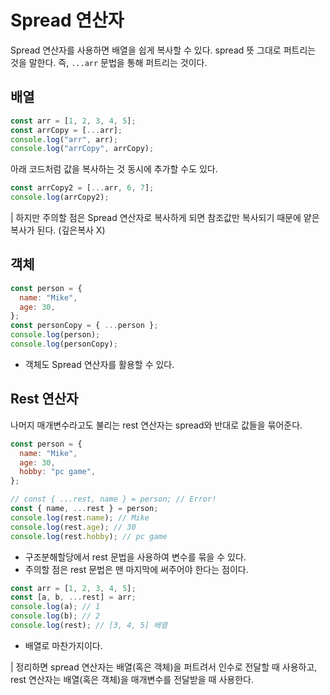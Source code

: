 # Spread 연산자

Spread 연산자를 사용하면 배열을 쉽게 복사할 수 있다. spread 뜻 그대로 퍼트리는 것을 말한다. 즉, `...arr` 문법을 통해 퍼트리는 것이다.

## 배열

```javascript
const arr = [1, 2, 3, 4, 5];
const arrCopy = [...arr];
console.log("arr", arr);
console.log("arrCopy", arrCopy);
```

아래 코드처럼 값을 복사하는 것 동시에 추가할 수도 있다.

```javascript
const arrCopy2 = [...arr, 6, 7];
console.log(arrCopy2);
```

| 하지만 주의할 점은 Spread 연산자로 복사하게 되면 참조값만 복사되기 때문에 얕은 복사가 된다. (깊은복사 X)

## 객체

```javascript
const person = {
  name: "Mike",
  age: 30,
};
const personCopy = { ...person };
console.log(person);
console.log(personCopy);
```

- 객체도 Spread 연산자를 활용할 수 있다.

## Rest 연산자

나머지 매개변수라고도 불리는 rest 연산자는 spread와 반대로 값들을 묶어준다.

```javascript
const person = {
  name: "Mike",
  age: 30,
  hobby: "pc game",
};

// const { ...rest, name } = person; // Error!
const { name, ...rest } = person;
console.log(rest.name); // Mike
console.log(rest.age); // 30
console.log(rest.hobby); // pc game
```

- 구조분해할당에서 rest 문법을 사용하여 변수를 묶을 수 있다.
- 주의할 점은 rest 문법은 맨 마지막에 써주어야 한다는 점이다.

```javascript
const arr = [1, 2, 3, 4, 5];
const [a, b, ...rest] = arr;
console.log(a); // 1
console.log(b); // 2
console.log(rest); // [3, 4, 5] 배열
```

- 배열로 마찬가지이다.

| 정리하면 spread 연산자는 배열(혹은 객체)을 퍼트려서 인수로 전달할 때 사용하고, rest 연산자는 배열(혹은 객체)을 매개변수를 전달받을 때 사용한다.
